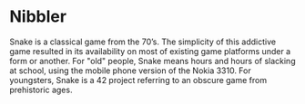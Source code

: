 # Nibbler

Snake is a classical game from the 70’s. The simplicity of this addictive game resulted
in its availability on most of existing game platforms under a form or another. For "old"
people, Snake means hours and hours of slacking at school, using the mobile phone version
of the Nokia 3310. For youngsters, Snake is a 42 project referring to an obscure
game from prehistoric ages.

